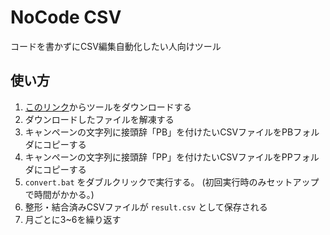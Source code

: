 # NoCode CSV
コードを書かずにCSV編集自動化したい人向けツール


## 使い方
1. [このリンク](https://github.com/gacktomo/NoCodeCSV/archive/master.zip)からツールをダウンロードする
2. ダウンロードしたファイルを解凍する
3. キャンペーンの文字列に接頭辞「PB」を付けたいCSVファイルをPBフォルダにコピーする
4. キャンペーンの文字列に接頭辞「PP」を付けたいCSVファイルをPPフォルダにコピーする
5. `convert.bat` をダブルクリックで実行する。
(初回実行時のみセットアップで時間がかかる。)
6. 整形・結合済みCSVファイルが `result.csv` として保存される
7. 月ごとに3~6を繰り返す
